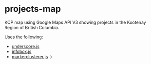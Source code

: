 # projects-map
KCP map using Google Maps API V3 showing projects in the Kootenay Region of British Columbia.

Uses the following:  
* [underscore.js](https://github.com/jashkenas/underscore)
* [infobox.js](https://github.com/googlemaps/v3-utility-library/tree/master/infobox)
* [markerclusterer.js](https://github.com/googlemaps/js-marker-clusterer)  )
